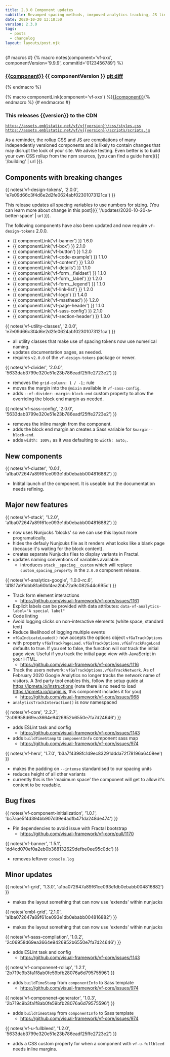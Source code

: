 ```yaml
---
title: 2.3.0 Component updates
subtitle: Revamped spacing methods, imrpoved analytics tracking, JS linting and many fixes and tweaks.
date: 2020-10-20 13:10:50
version: 2.3.0
tags:
  - posts
  - changelog
layout: layouts/post.njk
---
```


{# macros #}
{% macro notes(component='vf-xxx', componentVersion='9.9.9', commitId='0123456789') %}

### [{{component}}](https://stable.visual-framework.dev/components/{{component}}/) <span class="vf-badge">{{ componentVersion }}</span> <a href="https://github.com/visual-framework/vf-core/commit/{{commitId}}" class="vf-badge">git diff</a>

{% endmacro %}


{% macro componentLink(component='vf-xxx') %}[{{component}}](https://stable.visual-framework.dev/components/{{component}}/){% endmacro %}
{# endmacros #}


<div class="vf-box vf-box-theme--tertiary vf-box--easy">
<h3 class="vf-box__heading">
This releases {{version}} to the CDN
</h3>
<div class="vf-box__text">

[`https://assets.emblstatic.net/vf/v{{version}}/css/styles.css`](https://assets.emblstatic.net/vf/v{{version}}/css/styles.css) <br/>
[`https://assets.emblstatic.net/vf/v{{version}}/scripts/scripts.js`](https://assets.emblstatic.net/vf/v{{version}}/scripts/scripts.js)

As a reminder, the rollup CSS and JS are compilations of many independently versioned components and is likely to contain changes that may disrupt the look of your site. We advise testing. Even better is to build your own CSS rollup from the npm sources, [you can find a guide here]({{ '/building' | url }}).

</div>
</div>

## Components with breaking changes

{{ notes('vf-design-tokens', '2.0.0', 'e7e09d66c3f4d6e2d2fe0624abf02301073121ca') }}

This release updates all spacing variables to use numbers for sizing. [You can learn more about change in this post]({{ '/updates/2020-10-20-a-better-space' | url }}).


The following components have also been updated and now require `vf-design-tokens` 2.0.0.

- {{ componentLink('vf-banner') }} 1.6.0
- {{ componentLink('vf-box') }} 2.1.0
- {{ componentLink('vf-button') }} 1.2.0
- {{ componentLink('vf-code-example') }} 1.1.0
- {{ componentLink('vf-content') }} 1.3.0
- {{ componentLink('vf-details') }} 1.1.0
- {{ componentLink('vf-form__fieldset') }} 1.1.0
- {{ componentLink('vf-form__label') }} 1.2.0
- {{ componentLink('vf-form__legend') }} 1.1.0
- {{ componentLink('vf-link-list') }} 1.2.0
- {{ componentLink('vf-logo') }} 1.4.0
- {{ componentLink('vf-masthead') }} 1.2.0
- {{ componentLink('vf-page-header') }} 1.1.0
- {{ componentLink('vf-sass-config') }} 2.1.0
- {{ componentLink('vf-section-header') }} 1.3.0

{{ notes('vf-utility-classes', '2.0.0', 'e7e09d66c3f4d6e2d2fe0624abf02301073121ca') }}

- all utility classes that make use of spacing tokens now use numerical naming.
- updates documentation pages, as needed.
- requires `v2.0.0` of the `vf-design-tokens` package or newer.

{{ notes('vf-divider', '2.0.0', '5633dab3799e320e51e23b786eadf25ffe2723e2') }}

- removes the `grid-column: 1 / -1;` rule
- moves the margin into the `@mixin` available in `vf-sass-config`.
- adds `--vf-divider--margin-block-end` custom property to allow the overriding the block end margin as needed.

{{ notes('vf-sass-config', '2.0.0', '5633dab3799e320e51e23b786eadf25ffe2723e2') }}

- removes the inline margin from the component.
- adds the block end margin an creates a Sass variable for `$margin--block-end`.
- adds `width: 100%;` as it was defaulting to `width: auto;`.

## New components

{{ notes('vf-cluster', '0.0.1', 'a1ba072647a89f61ce093e1db0ebabb004816882') }}

- Initital launch of the component. It is useable but the documentation needs refining.

## Major new features

{{ notes('vf-stack', '1.2.0', 'a1ba072647a89f61ce093e1db0ebabb004816882') }}

- now uses Nunjucks 'blocks' so we can use this layout more programatically.
- hides the defauly Nunjcuks file as it renders what looks like a blank page (because it's waiting for the block content).
- creates separate Nunjucks files to display variants in Fractal.
- updates naming conventions of variables available.
  - introduces `stack__spacing__custom` which will replace `custom_spacing_property` in the `2.0.0` component release.

{{ notes('vf-analytics-google', '1.0.0-rc.6', '41817a91dbb81a60bf4ea2bb72a9c082544c695c') }}

* Track form element interactions
  * https://github.com/visual-framework/vf-core/issues/1161
* Explicit labels can be provided with data attributes: `data-vf-analytics-label="A special label"`
* Code linting
* Avoid logging clicks on non-interactive elements (white space, standard text)
* Reduce likelihood of logging multiple events
* `vfGaIndicateLoaded()` now accepts the options object `vfGaTrackOptions`
* with property `vfGaTrackPageLoad`. `vfGaTrackOptions.vfGaTrackPageLoad` defaults to true. If you set to false, the function will _not_ track the initial page view. Useful if you track the initial page view with JavaScript in your HTML.
  * https://github.com/visual-framework/vf-core/issues/1116
* Track the users network: `vfGaTrackOptions.vfGaTrackNetwork`. As of February 2020 Google Analytics no longer tracks the network name of visitors. A 3rd party tool enables this, follow the setup guide at https://ipmeta.io/instructions (note there is no need to load https://ipmeta.io/plugin.js, this component includes it for you)
  * https://github.com/visual-framework/vf-core/issues/968
* `analyticsTrackInteraction()` is now namespaced

{{ notes('vf-core', '2.2.7', '2c06958d69ea3664e9426952b6550e7fa7d24646') }}

- adds ESLint task and config
  - https://github.com/visual-framework/vf-core/issues/1143
- adds `buildTimeStamp` to `componentInfo` component sass map
  - https://github.com/visual-framework/vf-core/issues/974

{{ notes('vf-hero', '1.7.0', 'b3a7f4398fc1d9ec83291ddda72f78196a6408ee') }}

- makes the padding on `--intense` standardised to our spacing units
- reduces height of all other variants
- currently this is the 'maximum space' the component will get to allow it's content to be readable.

## Bug fixes

{{ notes('vf-component-initialization', '1.0.1', 'bc7aae5f4d394bb907d39e4adfb471da248de474') }}

* Pin dependencies to avoid issue with Fractal bootstrap
  * https://github.com/visual-framework/vf-core/pull/1170

{{ notes('vf-banner', '1.5.1', 'dd4cd070ef0a2eb0b368132629defbe0ee95c0dc') }}

- removes leftover `console.log`

## Minor updates

{{ notes('vf-grid', '1.3.0', 'a1ba072647a89f61ce093e1db0ebabb004816882') }}

- makes the layout something that can now use 'extends' within nunjucks

{{ notes('embl-grid', '2.1.0', 'a1ba072647a89f61ce093e1db0ebabb004816882') }}

- makes the layout something that can now use 'extends' within nunjucks

{{ notes('vf-sass-compilation', '1.0.2', '2c06958d69ea3664e9426952b6550e7fa7d24646') }}

- adds ESLint task and config
  - https://github.com/visual-framework/vf-core/issues/1143

{{ notes('vf-componenet-rollup', '1.2.1', '2b719c9b3fa1f8ab0fe59bfb28076a6d79575596') }}

* adds `buildTimeStamp` from `componentInfo` to Sass template
  * https://github.com/visual-framework/vf-core/issues/974

{{ notes('vf-componenet-generator', '1.0.3', '2b719c9b3fa1f8ab0fe59bfb28076a6d79575596') }}

* adds `buildTimeStamp` from `componentInfo` to Sass template
  * https://github.com/visual-framework/vf-core/issues/974

{{ notes('vf-u-fullbleed', '1.2.0', '5633dab3799e320e51e23b786eadf25ffe2723e2') }}

- adds a CSS custom property for when a component with `vf-u-fullbleed` needs inline margins.

